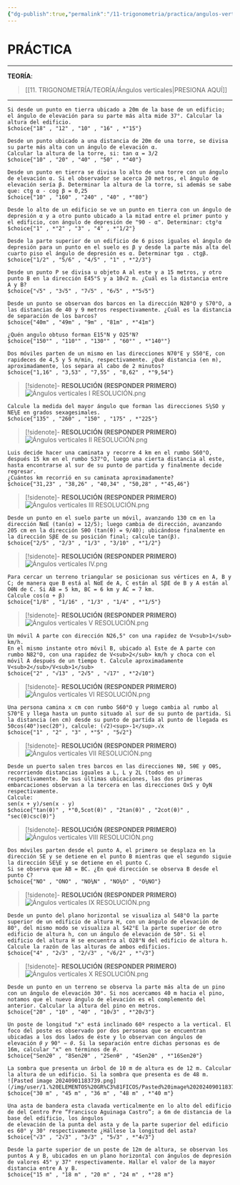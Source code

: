 ```yaml
---
{"dg-publish":true,"permalink":"/11-trigonometria/practica/angulos-verticales/","tags":["Trigonometría","Práctica"]}
---
```


# PRÁCTICA
---
**TEORÍA**: 
>[[11. TRIGONOMETRÍA/TEORÍA/Ángulos verticales\|PRESIONA AQUÍ]]

---

```exercise
Si desde un punto en tierra ubicado a 20m de la base de un edificio; el ángulo de elevación para su parte más alta mide 37°. Calcular la altura del edificio.
$choice{"18" , "12" , "10" , "16" , *"15"}
```

```exercise
Desde un punto ubicado a una distancia de 20m de una torre, se divisa su parte más alta con un ángulo de elevación α.
Calcular la altura de la torre, si: tan α = 3/2
$choice{"10" , "20" , "40" , "50" , *"40"}
```

```exercise
Desde un punto en tierra se divisa lo alto de una torre con un ángulo de elevación α. Si el observador se acerca 20 metros, el ángulo de elevación sería β. Determinar la altura de la torre, si además se sabe que: ctg α - cog β = 0,25
$choice{"10" , "160" , "240" , "40" , *"80"}
```

```exercise
Desde lo alto de un edificio se ve un punto en tierra con un ángulo de depresión α y a otro punto ubicado a la mitad entre el primer punto y el edificio, con ángulo de depresión de "90 - α". Determinar: ctg²α
$choice{"1" , *"2" , "3" , "4" , *"1/2"}
```

```exercise
Desde la parte superior de un edificio de 6 pisos iguales el ángulo de depresión para un punto en el suelo es β y desde la parte más alta del cuarto piso el ángulo de depresión es α. Determinar tgα . ctgβ.
$choice{"1/2" , "5/6" , "4/5" , "1" , *"2/3"}
```

```exercise
Desde un punto P se divisa u objeto A al este y a 15 metros, y otro punto B en la dirección E45°S y a 10√2 m. ¿Cuál es la distancia entre A y B? 
$choice{"√5" , "3√5" , "7√5" , "6√5" , *"5√5"}
```

```exercise
Desde un punto se observan dos barcos en la dirección N20°O y S70°O, a las distancias de 40 y 9 metros respectivamente. ¿Cuál es la distancia de separación de los barcos?
$choice{"40m" , "49m" , "9m" , "81m" , *"41m"}
```

```exercise
¿Quén angulo obtuso forman E15°N y O25°N?
$choice{"150°" , "110°" , "130°" , "60°" , *"140°"}
```

```exercise
Dos móviles parten de un mismo en las direcciones N70°E y S50°E, con rapideces de 4,5 y 5 m/min, respectivamente. ¿Qué distancia (en m), aproximadamente, los separa al cabo de 2 minutos?
$choice{"1,16" , "3,53" , "7,55" , "8,62" , *"9,54"}
```

>[!sidenote]- **RESOLUCIÓN (RESPONDER PRIMERO)** 
>![Ángulos verticales I RESOLUCIÓN.png](/img/user/1.%20ELEMENTOS%20GR%C3%81FICOS/%C3%81ngulos%20verticales%20I%20RESOLUCI%C3%93N.png)

```exercise
Calcule la medida del mayor ángulo que forman las direcciones S¼SO y NE¼E en grados sexagesimales.
$choice{"135" , "260" , "150" , "175" , *"225"}
```

>[!sidenote]- **RESOLUCIÓN (RESPONDER PRIMERO)** 
>![Ángulos verticales II RESOLUCIÓN.png](/img/user/1.%20ELEMENTOS%20GR%C3%81FICOS/%C3%81ngulos%20verticales%20II%20RESOLUCI%C3%93N.png)

```exercise
Luis decide hacer una caminata y recorre 4 km en el rumbo S60°O, después 15 km en el rumbo S37°O, luego una cierta distancia al este, hasta encontrarse al sur de su punto de partida y finalmente decide regresar. 
¿Cuántos km recorrió en su caminata aproximadamente?
$choice{"31,23" , "38,26" , "40,34" , "50,28" , *"45,46"}
```

>[!sidenote]- **RESOLUCIÓN (RESPONDER PRIMERO)** 
>![Ángulos verticales III RESOLUCIÓN.png](/img/user/1.%20ELEMENTOS%20GR%C3%81FICOS/%C3%81ngulos%20verticales%20III%20RESOLUCI%C3%93N.png)

```exercise
Desde un punto en el suelo parte un móvil, avanzando 130 cm en la dirección NαE (tan(α) = 12/5); luego cambia de dirección, avanzando 205 cm en la dirección SθO (tan(θ) = 9/40); ubicándose finalmente en la dirección SβE de su posición final; calcule tan(β).
$choice{"2/5" , "2/3" , "1/3" , "3/10" , *"1/2"}
```

>[!sidenote]- **RESOLUCIÓN (RESPONDER PRIMERO)** 
>![Ángulos verticales IV.png](/img/user/1.%20ELEMENTOS%20GR%C3%81FICOS/%C3%81ngulos%20verticales%20IV.png)

```exercise
Para cercar un terreno triangular se posicionan sus vértices en A, B y C; de manera que B está al NαE de A, C están al SβE de B y A están al OθN de C. Si AB = 5 km, BC = 6 km y AC = 7 km.
Calcule cos(α + β)
$choice{"1/8" , "1/16" , "1/3" , "1/4" , *"1/5"}
```

>[!sidenote]- **RESOLUCIÓN (RESPONDER PRIMERO)** 
>![Ángulos verticales V RESOLUCIÓN.png](/img/user/1.%20ELEMENTOS%20GR%C3%81FICOS/%C3%81ngulos%20verticales%20V%20RESOLUCI%C3%93N.png)

```exercise
Un móvil A parte con dirección N26,5° con una rapidez de V<sub>1</sub> km/h.
En el mismo instante otro móvil B, ubicado al Este de A parte con rumbo N82°O, con una rapidez de V<sub>2</sub> km/h y choca con el móvil A después de un tiempo t. Calcule aproximadamente V<sub>2</sub>/V<sub>1</sub>
$choice{"2" , "√13" , "2√5" , "√17" , *"2√10"}
```

>[!sidenote]- **RESOLUCIÓN (RESPONDER PRIMERO)** 
>![Ángulos verticales VI RESOLUCIÓN.png](/img/user/1.%20ELEMENTOS%20GR%C3%81FICOS/%C3%81ngulos%20verticales%20VI%20RESOLUCI%C3%93N.png)

```exercise
Una persona camina x cm con rumbo S60°O y luego cambia al rumbo al S70°E y llega hasta un punto situado al sur de su punto de partida. Si la distancia (en cm) desde su punto de partida al punto de llegada es 50cos(40°)sec(20°), calcule: (√2)<sup>-1</sup>.√x
$choice{"1" , "2" , "3" , *"5" , "5√2"}
```

>[!sidenote]- **RESOLUCIÓN (RESPONDER PRIMERO)** 
>![Ángulos verticales VII RESOLUCIÓN.png](/img/user/1.%20ELEMENTOS%20GR%C3%81FICOS/%C3%81ngulos%20verticales%20VII%20RESOLUCI%C3%93N.png)

```exercise
Desde un puerto salen tres barcos en las direcciones Nθ, SθE y OθS, recorriendo distancias iguales a L, L y 2L (todos en u) respectivamente. De sus últimas ubicaciones, las dos primeras embarcaciones observan a la tercera en las direcciones OxS y OyN respectivamente. 
Calcule: 
sen(x + y)/sen(x - y)
$choice{"tan(θ)" , *"0,5cot(θ)" , "2tan(θ)" , "2cot(θ)" , "sec(θ)csc(θ)"}
```

>[!sidenote]- **RESOLUCIÓN (RESPONDER PRIMERO)** 
![Ángulos verticales VIII RESOLUCIÓN.png](/img/user/1.%20ELEMENTOS%20GR%C3%81FICOS/%C3%81ngulos%20verticales%20VIII%20RESOLUCI%C3%93N.png)

```exercise
Dos móviles parten desde el punto A, el primero se desplaza en la dirección SE y se detiene en el punto B mientras que el segundo siguie la dirección SE¼E y se detiene en el punto C. 
Si se observa que AB = BC. ¿En qué dirección se observa B desde el punto C?
$choice{"NO" , "ONO" , "NO¼N" , "NO¼O" , "O¼NO"}
```

>[!sidenote]- **RESOLUCIÓN (RESPONDER PRIMERO)** 
>![Ángulos verticales IX RESOLUCIÓN.png](/img/user/1.%20ELEMENTOS%20GR%C3%81FICOS/%C3%81ngulos%20verticales%20IX%20RESOLUCI%C3%93N.png)

```exercise
Desde un punto del plano horizontal se visualiza al S48°O la parte superior de un edificio de altura H, con un ángulo de elevación de 80°, del mismo modo se visualiza al S42°E la parte superior de otro edificio de altura h, con un ángulo de elevación de 50°. Si el edificio del altura H se encuentra al O28°N del edificio de altura h. Calcule la razón de las alturas de ambos edificios.
$choice{"4" , "2√3" , "2/√3" , "√6/2" , *"√3"}
```

>[!sidenote]- **RESOLUCIÓN (RESPONDER PRIMERO)** 
>![Ángulos verticales X RESOLUCIÓN.png](/img/user/1.%20ELEMENTOS%20GR%C3%81FICOS/%C3%81ngulos%20verticales%20X%20RESOLUCI%C3%93N.png)

```exercise
Desde un punto en un terreno se observa la parte más alta de un pino con un ángulo de elevación 30°. Si nos acercamos 40 m hacia el pino, notamos que el nuevo ángulo de elevación es el complemento del anterior. Calcular la altura del pino en metros.
$choice{"20" , "10" , "40" , "10√3" , *"20√3"}
```

```exercise
Un poste de longitud "x" está inclinado 60º respecto a la vertical. El foco del poste es observado por dos personas que se encuentran ubicadas a los dos lados de éste y lo observan con ángulos de elevación 𝜃 𝑦 90° − 𝜃. Si la separación entre dichas personas es de 16m, calcular "x" en términos de 𝜃.
$choice{"Sen2θ" , "8Sen2θ" , "2Senθ" , "4Sen2θ" , *"16Sen2θ"}
```

```exercise
La sombra que presenta un árbol de 10 m de altura es de 12 m. Calcular la altura de un edificio. Si la sombra que presenta es de 48 m.
![Pasted image 20240901183739.png](/img/user/1.%20ELEMENTOS%20GR%C3%81FICOS/Pasted%20image%2020240901183739.png)
$choice{"30 m" , "45 m" , "36 m" , "48 m" , *"40 m"}
```

```exercise
Una asta de bandera esta clavada verticalmente en lo alto del edificio de del Centro Pre “Francisco Aguinaga Castro”; a 6m de distancia de la base del edificio, los ángulos
de elevación de la punta del asta y de la parte superior del edificio es 60° y 30° respectivamente ¿Hállese la longitud del asta?
$choice{"√3" , "2√3" , "3√3" , "5√3" , *"4√3"}
```

```exercise
Desde la parte superior de un poste de 12m de altura, se observan los puntos A y B, ubicados en un plano horizontal con ángulos de depresión de valores 45° y 37° respectivamente. Hallar el valor de la mayor distancia entre A y B.
$choice{"15 m" , "18 m" , "20 m" , "24 m" , *"28 m"}
```

